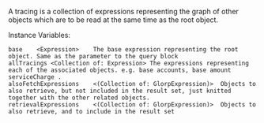 A tracing is a collection of expressions representing the graph of other objects which
are to be read at the same time as the root object.

Instance Variables:

	base	<Expression>	The base expression representing the root object. Same as the parameter to the query block
	allTracings	<Collection of: Expression>	The expressions representing each of the associated objects. e.g. base accounts, base amount serviceCharge .
	alsoFetchExpressions	<(Collection of: GlorpExpression)>	Objects to also retrieve, but not included in the result set, just knitted together with the other related objects.
	retrievalExpressions	<(Collection of: GlorpExpression)>	Objects to also retrieve, and to include in the result set

